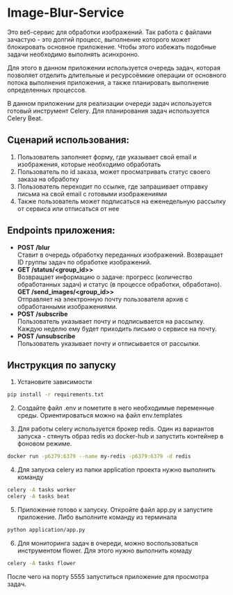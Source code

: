 # Image-Blur-Service

Это веб-сервис для обработки изображений. Так работа с файлами зачастую - это долгий процесс,
выполнение которого может блокировать основное приложение. 
Чтобы этого избежать подобные задачи необходимо выполнять асинхронно. 

Для этого в данном приложении используется очередь задач,
которая позволяет отделить длительные и ресурсоёмкие операции от основного потока
выполнения приложения, а также планировать выполнение определенных процессов.

В данном приложении для реализации очереди задач используется готовый инструмент Celery.
Для планирования задач используется Celery Beat.


## Сценарий использования:
1. Пользователь заполняет форму, где указывает свой email и изображения, 
которые необходимо обработать
2. Пользователь по id заказа, может просматривать статус своего заказа на обработку
3. Пользователь переходит по ссылке, где запрашивает отправку письма
на свой email с готовыми изображениями
4. Также пользователь может подписаться на еженедельную рассылку от сервиса или отписаться от нее


## Endpoints приложения:

- **POST /blur** <br>
Ставит в очередь обработку переданных изображений. Возвращает ID группы задач по обработке изображений.
- **GET /status/<group_id>>**<br>
Возвращает информацию о задаче: прогресс (количество обработанных задач) и статус (в процессе обработки, обработано).
 **GET /send_images/<group_id>>**<br>
Отправляет на электронную почту пользователя архив с обработанными изображениями.
- **POST /subscribe**<br>
Пользователь указывает почту и подписывается на рассылку. Каждую неделю ему будет приходить письмо о сервисе на почту.
- **POST /unsubscribe**<br>
Пользователь указывает почту и отписывается от рассылки.


## Инструкция по запуску
1. Установите зависимости
```bash
pip install -r requirements.txt
```
2. Создайте файл .env и пометите в него необходимые переменные среды.
Ориентироваться можно на файл env.templates

3. Для работы celery используется брокер redis. 
Один из вариантов запуска - стянуть образ redis из docker-hub
и запустить контейнер в фоновом режиме. 
```bash
docker run -p6379:6379 --name my-redis -p6379:6379 -d redis
```

4. Для запуска celery из папки application проекта нужно выполнить команду
```bash
celery -A tasks worker
celery -A tasks beat
```

5. Приложение готово к запуску. Откройте файл app.py и запустите приложение. 
Либо выполните команду из терминала
```bash
python application/app.py
```

6. Для мониторинга задач в очереди, можно воспользоваться инструментом flower.
Для этого нужно выполнить комаду
```bash
celery -A tasks flower
```
После чего на порту 5555 запуститься приложение для просмотра задач.

